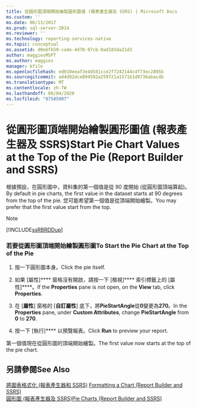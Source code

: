 ```yaml
---
title: 從圓形圖頂端開始繪製圓形圖值 (報表產生器及 SSRS) | Microsoft Docs
ms.custom: ''
ms.date: 06/13/2017
ms.prod: sql-server-2014
ms.reviewer: ''
ms.technology: reporting-services-native
ms.topic: conceptual
ms.assetid: d0e6fb59-ca4e-4d70-97cb-0ad183da21d3
author: maggiesMSFT
ms.author: maggies
manager: kfile
ms.openlocfilehash: ed010eeaf3e4d581cce2f7242144c4f73ec2895b
ms.sourcegitcommit: ad4d92dce894592a259721a1571b1d8736abacdb
ms.translationtype: MT
ms.contentlocale: zh-TW
ms.lasthandoff: 08/04/2020
ms.locfileid: "87585007"
---
```

# <a name="start-pie-chart-values-at-the-top-of-the-pie-report-builder-and-ssrs"></a><span data-ttu-id="d58d9-102">從圓形圖頂端開始繪製圓形圖值 (報表產生器及 SSRS)</span><span class="sxs-lookup"><span data-stu-id="d58d9-102">Start Pie Chart Values at the Top of the Pie (Report Builder and SSRS)</span></span>
  <span data-ttu-id="d58d9-103">根據預設，在圓形圖中，資料集的第一個值是從 90 度開始 (從圓形圖頂端算起)。</span><span class="sxs-lookup"><span data-stu-id="d58d9-103">By default in pie charts, the first value in the dataset starts at 90 degrees from the top of the pie.</span></span> <span data-ttu-id="d58d9-104">您可能希望第一個值是從頂端開始繪製。</span><span class="sxs-lookup"><span data-stu-id="d58d9-104">You may prefer that the first value start from the top.</span></span>  
  
> [!NOTE]  
>  [!INCLUDE[ssRBRDDup](../../includes/ssrbrddup-md.md)]  
  
### <a name="to-start-the-pie-chart-at-the-top-of-the-pie"></a><span data-ttu-id="d58d9-105">若要從圓形圖頂端開始繪製圓形圖</span><span class="sxs-lookup"><span data-stu-id="d58d9-105">To Start the Pie Chart at the Top of the Pie</span></span>  
  
1.  <span data-ttu-id="d58d9-106">按一下圓形圖本身。</span><span class="sxs-lookup"><span data-stu-id="d58d9-106">Click the pie itself.</span></span>  
  
2.  <span data-ttu-id="d58d9-107">如果 [屬性]\*\*\*\* 窗格沒有開啟，請按一下 [檢視]\*\*\*\* 索引標籤上的 [屬性]\*\*\*\*。</span><span class="sxs-lookup"><span data-stu-id="d58d9-107">If the **Properties** pane is not open, on the **View** tab, click **Properties**.</span></span>  
  
3.  <span data-ttu-id="d58d9-108">在 [**屬性**] 窗格的 [**自訂屬性**] 底下，將**PieStartAngle**從**0**變更為**270**。</span><span class="sxs-lookup"><span data-stu-id="d58d9-108">In the **Properties** pane, under **Custom Attributes**, change **PieStartAngle** from **0** to **270**.</span></span>  
  
4.  <span data-ttu-id="d58d9-109">按一下 [執行]\*\*\*\* 以預覽報表。</span><span class="sxs-lookup"><span data-stu-id="d58d9-109">Click **Run** to preview your report.</span></span>  
  
 <span data-ttu-id="d58d9-110">第一個值現在從圓形圖的頂端開始繪製。</span><span class="sxs-lookup"><span data-stu-id="d58d9-110">The first value now starts at the top of the pie chart.</span></span>  
  
## <a name="see-also"></a><span data-ttu-id="d58d9-111">另請參閱</span><span class="sxs-lookup"><span data-stu-id="d58d9-111">See Also</span></span>  
 <span data-ttu-id="d58d9-112">[將圖表格式化 &#40;報表產生器和 SSRS&#41;](formatting-a-chart-report-builder-and-ssrs.md) </span><span class="sxs-lookup"><span data-stu-id="d58d9-112">[Formatting a Chart &#40;Report Builder and SSRS&#41;](formatting-a-chart-report-builder-and-ssrs.md) </span></span>  
 [<span data-ttu-id="d58d9-113">圓形圖 &#40;報表產生器及 SSRS&#41;</span><span class="sxs-lookup"><span data-stu-id="d58d9-113">Pie Charts &#40;Report Builder and SSRS&#41;</span></span>](charts-report-builder-and-ssrs.md)  
  
  
